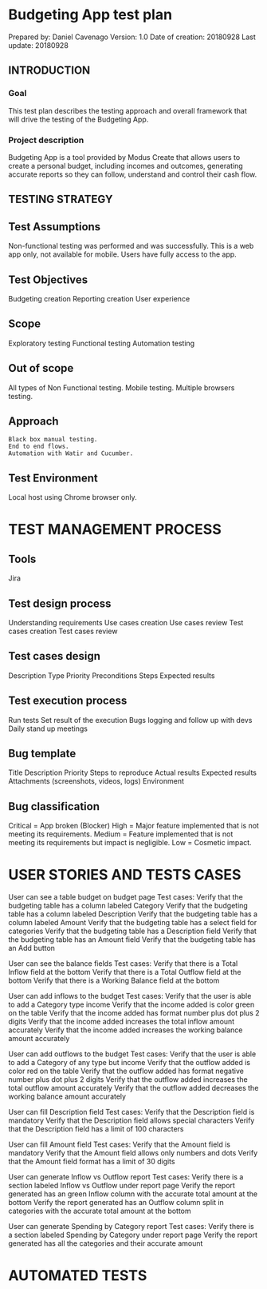 # Budgeting App test plan

Prepared by: Daniel Cavenago
Version: 1.0
Date of creation: 20180928
Last update: 20180928

## INTRODUCTION
### Goal
   This test plan describes the testing approach and overall framework that will drive the testing of the Budgeting App.
### Project description
   Budgeting App is a tool provided by Modus Create that allows users to create a personal budget, including incomes and outcomes, generating accurate reports so they can follow, understand and control their cash flow.

## TESTING STRATEGY
## Test Assumptions
   Non-functional testing was performed and was successfully.
   This is a web app only, not available for mobile.
   Users have fully access to the app.

## Test Objectives
   Budgeting creation
   Reporting creation
   User experience

## Scope
   Exploratory testing
   Functional testing
   Automation testing

## Out of scope
   All types of Non Functional testing.
   Mobile testing.
   Multiple browsers testing.

## Approach
    Black box manual testing.
    End to end flows.
    Automation with Watir and Cucumber.
## Test Environment
   Local host using Chrome browser only.

# TEST MANAGEMENT PROCESS
## Tools
   Jira
## Test design process
   Understanding requirements
   Use cases creation
   Use cases review
   Test cases creation
   Test cases review

## Test cases design
   Description
   Type
   Priority
   Preconditions
   Steps
   Expected results

## Test execution process
   Run tests
   Set result of the execution
   Bugs logging and follow up with devs
   Daily stand up meetings

## Bug template
   Title
   Description
   Priority
   Steps to reproduce
   Actual results
   Expected results
   Attachments (screenshots, videos, logs)
   Environment

## Bug classification
   Critical = App broken (Blocker)
   High = Major feature implemented that is not meeting its requirements.
   Medium = Feature implemented that is not meeting its requirements but impact is negligible.
   Low = Cosmetic impact.

# USER STORIES AND TESTS CASES
   User can see a table budget on budget page
   Test cases:
     Verify that the budgeting table has a column labeled Category
     Verify that the budgeting table has a column labeled Description
     Verify that the budgeting table has a column labeled Amount
     Verify that the budgeting table has a select field for categories
     Verify that the budgeting table has a Description field
     Verify that the budgeting table has an Amount field
     Verify that the budgeting table has an Add button

  User can see the balance fields
  Test cases:
     Verify that there is a Total Inflow field at the bottom
     Verify that there is a Total Outflow field at the bottom
     Verify that there is a Working Balance field at the bottom

  User can add inflows to the budget
  Test cases:
     Verify that the user is able to add a Category type income
     Verify that the income added is color green on the table
     Verify that the income added has format number plus dot plus 2 digits
     Verify that the income added increases the total inflow amount accurately
     Verify that the income added increases the working balance amount accurately

  User can add outflows to the budget
  Test cases:
     Verify that the user is able to add a Category of any type but income
     Verify that the outflow added is color red on the table
     Verify that the outflow added has format negative number plus dot plus 2 digits
     Verify that the outflow added increases the total outflow amount accurately
     Verify that the outflow added decreases the working balance amount accurately

  User can fill Description field
  Test cases:
     Verify that the Description field is mandatory
     Verify that the Description field allows special characters
     Verify that the Description field has a limit of 100 characters

  User can fill Amount field
  Test cases:
     Verify that the Amount field is mandatory
     Verify that the Amount field allows only numbers and dots
     Verify that the Amount field format has a limit of 30 digits

  User can generate Inflow vs Outflow report
  Test cases:
      Verify there is a section labeled Inflow vs Outflow under report page
      Verify the report generated has an green Inflow column with the accurate total amount at the bottom
      Verify the report generated has an Outflow column split in categories with the accurate total amount at the bottom

  User can generate Spending by Category report
  Test cases:
      Verify there is a section labeled Spending by Category under report page
      Verify the report generated has all the categories and their accurate amount

# AUTOMATED TESTS
